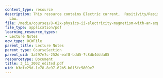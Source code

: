 ```yaml
---
content_type: resource
description: This resource contains Electric current,  Resitivity/Resistance and Ohm?s
  Law.
file: /media/courses/8-02x-physics-ii-electricity-magnetism-with-an-experimental-focus-spring-2005/b3dfe29d1e788e9762b5b015fc5809e7_3_11_2002_edited.pdf
file_type: application/pdf
learning_resource_types:
- Lecture Notes
ocw_type: OCWFile
parent_title: Lecture Notes
parent_type: CourseSection
parent_uid: 3a297e7c-252d-eaf8-bdd5-7c8db4ddda05
resourcetype: Document
title: 3_11_2002_edited.pdf
uid: b3dfe29d-1e78-8e97-62b5-b015fc5809e7
---
```

